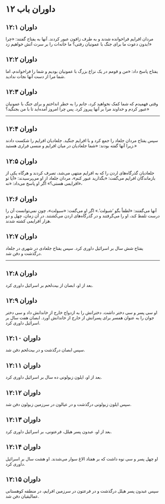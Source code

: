# داوران باب ۱۲

## داوران ۱۲:۱

مردان افرایم فراخوانده شدند و به طرف زافون عبور کردند. آنها به یفتاح گفتند: «چرا بدون دعوت ما برای جنگ با عمونیان رفتی؟ ما خانه‌ات را بر سرت آتش خواهیم زد!»

## داوران ۱۲:۲

یفتاح پاسخ داد: «من و قومم در یک نزاع بزرگ با عمونیان بودیم و شما را فراخواندم، اما شما مرا از دست آنها نجات ندادید.

## داوران ۱۲:۳

وقتی فهمیدم که شما کمک نخواهید کرد، جانم را به خطر انداختم و برای جنگ با عمونیان عبور کردم و خداوند مرا بر آنها پیروز کرد. پس چرا امروز آمده‌اید تا با من بجنگید؟»

---

## داوران ۱۲:۴

سپس یفتاح مردان جلعاد را جمع کرد و با افرایم جنگید. جلعادیان افرایم را شکست دادند زیرا آنها گفته بودند: «شما جلعادیان در میان افرایم و منسی فراری هستید.»

## داوران ۱۲:۵

جلعادیان گذرگاه‌های اردن را که به افرایم منتهی می‌شد، تصرف کردند و هرگاه یکی از بازماندگان افرایم می‌گفت: «بگذارید عبور کنم»، مردان جلعاد از او می‌پرسیدند: «آیا تو افرایمی هستی؟» اگر او پاسخ می‌داد: «نه»،

## داوران ۱۲:۶

آنها می‌گفتند: «لطفاً بگو ‘شبولت’.» اگر او می‌گفت: «سبولت»، چون نمی‌توانست آن را درست تلفظ کند، او را می‌گرفتند و در گذرگاه‌های اردن می‌کشتند. در آن زمان، چهل و دو هزار افرایمی کشته شدند.

## داوران ۱۲:۷

یفتاح شش سال بر اسرائیل داوری کرد. سپس یفتاح جلعادی در شهری در جلعاد درگذشت و دفن شد.

---

## داوران ۱۲:۸

بعد از او، ابصان از بیت‌لحم بر اسرائیل داوری کرد.

## داوران ۱۲:۹

او سی پسر و سی دختر داشت. دخترانش را به ازدواج خارج از خاندانش داد و سی دختر جوان را به عنوان همسر برای پسرانش از خارج از خاندانش آورد. ابصان هفت سال بر اسرائیل داوری کرد.

## داوران ۱۲:۱۰

سپس ابصان درگذشت و در بیت‌لحم دفن شد.

## داوران ۱۲:۱۱

بعد از او، ایلون زبولونی ده سال بر اسرائیل داوری کرد.

## داوران ۱۲:۱۲

سپس ایلون زبولونی درگذشت و در عیالون در سرزمین زبولون دفن شد.

## داوران ۱۲:۱۳

بعد از او، عبدون پسر هیلل، فرعتونی، بر اسرائیل داوری کرد.

## داوران ۱۲:۱۴

او چهل پسر و سی نوه داشت که بر هفتاد الاغ سوار می‌شدند. او هشت سال بر اسرائیل داوری کرد.

## داوران ۱۲:۱۵

سپس عبدون پسر هیلل درگذشت و در فرعتون در سرزمین افرایم، در منطقه کوهستانی عمالیقیان دفن شد.
